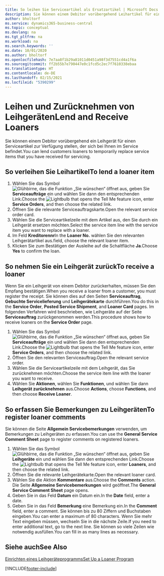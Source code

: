 ```yaml
---
title: So leihen Sie Serviceartikel als Ersatzartikel | Microsoft Docs
description: Sie können einem Debitor vorübergehend Leihartikel für einen Serviceartikel zur Verfügung stellen, der sich bei Ihnen im Service befindet.
author: bholtorf
ms.service: dynamics365-business-central
ms.topic: conceptual
ms.devlang: na
ms.tgt_pltfrm: na
ms.workload: na
ms.search.keywords: ''
ms.date: 10/01/2020
ms.author: bholtorf
ms.openlocfilehash: 7e7aa8f1b29a81011d0451a98f3d7551cd4a1f6a
ms.sourcegitcommit: ff2b55b7e790447e0c1fcd5c2ec7f7610338ebaa
ms.translationtype: HT
ms.contentlocale: de-DE
ms.lasthandoff: 02/15/2021
ms.locfileid: "5390299"
---
```

# <a name="lend-and-receive-loaners"></a><span data-ttu-id="380be-103">Leihen und Zurücknehmen von Leihgeräten</span><span class="sxs-lookup"><span data-stu-id="380be-103">Lend and Receive Loaners</span></span>
<span data-ttu-id="380be-104">Sie können einem Debitor vorübergehend ein Leihgerät für einen Serviceartikel zur Verfügung stellen, der sich bei Ihnen im Service befindet.</span><span class="sxs-lookup"><span data-stu-id="380be-104">You can lend customers loaners to temporarily replace service items that you have received for servicing.</span></span>  
  
## <a name="to-lend-a-loaner-item"></a><span data-ttu-id="380be-105">So verleihen Sie Leihartikel</span><span class="sxs-lookup"><span data-stu-id="380be-105">To lend a loaner item</span></span>    
1. <span data-ttu-id="380be-106">Wählen Sie das Symbol ![Glühbirne, das die Funktion „Sie wünschen“ öffnet](media/ui-search/search_small.png "Was möchten Sie tun?") aus, geben Sie **Serviceaufträge** ein und wählen Sie dann den entsprechenden Link.</span><span class="sxs-lookup"><span data-stu-id="380be-106">Choose the ![Lightbulb that opens the Tell Me feature](media/ui-search/search_small.png "Tell me what you want to do") icon, enter **Service Orders**, and then choose the related link.</span></span>  
2. <span data-ttu-id="380be-107">Öffnen Sie die relevante Serviceauftragskarte.</span><span class="sxs-lookup"><span data-stu-id="380be-107">Open the relevant service order card.</span></span>  
3. <span data-ttu-id="380be-108">Wählen Sie die Serviceartikelzeile mit dem Artikel aus, den Sie durch ein Leihgerät ersetzen möchten.</span><span class="sxs-lookup"><span data-stu-id="380be-108">Select the service item line with the service item you want to replace with a loaner.</span></span>  
4. <span data-ttu-id="380be-109">Im Feld **Kreditorennr**</span><span class="sxs-lookup"><span data-stu-id="380be-109">In the **Loaner No.**</span></span> <span data-ttu-id="380be-110">wählen Sie den relevanten Leihgerätartikel aus.</span><span class="sxs-lookup"><span data-stu-id="380be-110">field, choose the relevant loaner item.</span></span>  
5. <span data-ttu-id="380be-111">Klicken Sie zum Bestätigen der Ausleihe auf die Schaltfläche **Ja**.</span><span class="sxs-lookup"><span data-stu-id="380be-111">Choose **Yes** to confirm the loan.</span></span>  

## <a name="to-receive-a-loaner"></a><span data-ttu-id="380be-112">So nehmen Sie ein Leihgerät zurück</span><span class="sxs-lookup"><span data-stu-id="380be-112">To receive a loaner</span></span>  
<span data-ttu-id="380be-113">Wenn Sie ein Leihgerät von einem Debitor zurückerhalten, müssen Sie den Empfang bestätigen.</span><span class="sxs-lookup"><span data-stu-id="380be-113">When you receive a loaner from a customer, you must register the receipt.</span></span> <span data-ttu-id="380be-114">Sie können dies auf den Seiten **Serviceauftrag**, **Gebuchte Servicelieferung** und **Leihgerätekarte** durchführen.</span><span class="sxs-lookup"><span data-stu-id="380be-114">You do this in the **Service Order**, **Posted Service Shipment**, and **Loaner Card** pages.</span></span> <span data-ttu-id="380be-115">Im folgenden Verfahren wird beschrieben, wie Leihgeräte auf der Seite **Serviceauftrag** zurückgenommen werden.</span><span class="sxs-lookup"><span data-stu-id="380be-115">This procedure shows how to receive loaners on the **Service Order** page.</span></span>  
  
1. <span data-ttu-id="380be-116">Wählen Sie das Symbol ![Glühbirne, das die Funktion „Sie wünschen“ öffnet](media/ui-search/search_small.png "Was möchten Sie tun?") aus, geben Sie **Serviceaufträge** ein und wählen Sie dann den entsprechenden Link.</span><span class="sxs-lookup"><span data-stu-id="380be-116">Choose the ![Lightbulb that opens the Tell Me feature](media/ui-search/search_small.png "Tell me what you want to do") icon, enter **Service Orders**, and then choose the related link.</span></span>  
2. <span data-ttu-id="380be-117">Öffnen Sie den relevanten Serviceauftrag.</span><span class="sxs-lookup"><span data-stu-id="380be-117">Open the relevant service order.</span></span>  
3. <span data-ttu-id="380be-118">Wählen Sie die Serviceartikelzeile mit dem Leihgerät, das Sie zurücknehmen möchten.</span><span class="sxs-lookup"><span data-stu-id="380be-118">Choose the service item line with the loaner you want to receive.</span></span>  
4. <span data-ttu-id="380be-119">Wählen Sie **Aktionen**, wählen Sie **Funktionen**, und wählen Sie dann **Leihgerät zurücknehmen** aus.</span><span class="sxs-lookup"><span data-stu-id="380be-119">Choose **Actions**, choose **Functions**, and then choose **Receive Loaner**.</span></span>  

## <a name="to-register-loaner-comments"></a><span data-ttu-id="380be-120">So erfassen Sie Bemerkungen zu Leihgeräten</span><span class="sxs-lookup"><span data-stu-id="380be-120">To register loaner comments</span></span>  
<span data-ttu-id="380be-121">Sie können die Seite **Allgemein Servicebemerkungen** verwenden, um Bemerkungen zu Leihgeräten zu erfassen.</span><span class="sxs-lookup"><span data-stu-id="380be-121">You can use the **General Service Comment Sheet** page to register comments on registered loaners.</span></span>  
  
1. <span data-ttu-id="380be-122">Wählen Sie das Symbol ![Glühbirne, das die Funktion „Sie wünschen“ öffnet](media/ui-search/search_small.png "Was möchten Sie tun?") aus, geben Sie **Leihgeräte** ein und wählen Sie dann den entsprechenden Link.</span><span class="sxs-lookup"><span data-stu-id="380be-122">Choose the ![Lightbulb that opens the Tell Me feature](media/ui-search/search_small.png "Tell me what you want to do") icon, enter **Loaners**, and then choose the related link.</span></span>  
2. <span data-ttu-id="380be-123">Öffnen Sie die relevante Leihgerätekarte.</span><span class="sxs-lookup"><span data-stu-id="380be-123">Open the relevant loaner card.</span></span>  
3. <span data-ttu-id="380be-124">Wählen Sie die Aktion **Kommentare** aus.</span><span class="sxs-lookup"><span data-stu-id="380be-124">Choose the **Comments** action.</span></span> <span data-ttu-id="380be-125">Die Seite **Allgemeine Servicebemerkungen** wird geöffnet.</span><span class="sxs-lookup"><span data-stu-id="380be-125">The **General Service Comment Sheet** page opens.</span></span>  
4. <span data-ttu-id="380be-126">Geben Sie in das Feld **Datum** ein Datum ein.</span><span class="sxs-lookup"><span data-stu-id="380be-126">In the **Date** field, enter a date.</span></span>  
5. <span data-ttu-id="380be-127">Geben Sie in das Feld **Bemerkung** eine Bemerkung ein.</span><span class="sxs-lookup"><span data-stu-id="380be-127">In the **Comment** field, enter a comment.</span></span> <span data-ttu-id="380be-128">Sie können bis zu 80 Ziffern und Buchstaben eingeben.</span><span class="sxs-lookup"><span data-stu-id="380be-128">You can enter a maximum of 80 characters.</span></span> <span data-ttu-id="380be-129">Wenn Sie mehr Text eingeben müssen, wechseln Sie in die nächste Zeile.</span><span class="sxs-lookup"><span data-stu-id="380be-129">If you need to enter additional text, go to the next line.</span></span> <span data-ttu-id="380be-130">Sie können so viele Zeilen wie notwendig ausfüllen.</span><span class="sxs-lookup"><span data-stu-id="380be-130">You can fill in as many lines as necessary.</span></span>  
  
## <a name="see-also"></a><span data-ttu-id="380be-131">Siehe auch</span><span class="sxs-lookup"><span data-stu-id="380be-131">See Also</span></span>  
[<span data-ttu-id="380be-132">Einrichten eines Leihgeräteprogramms</span><span class="sxs-lookup"><span data-stu-id="380be-132">Set Up a Loaner Program</span></span>](service-how-setup-loaner-program.md)   


[!INCLUDE[footer-include](includes/footer-banner.md)]